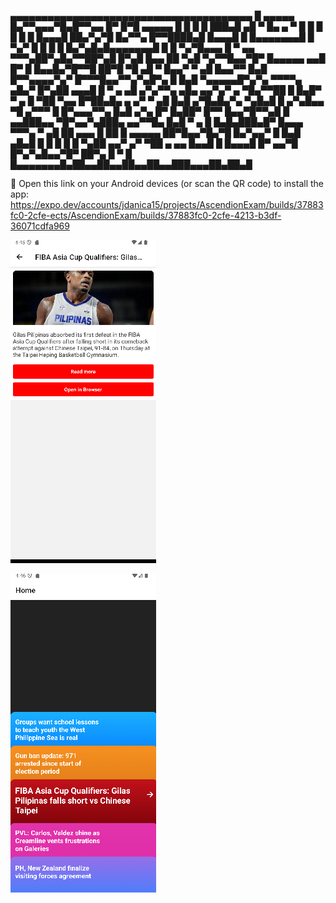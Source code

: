   ▄▄▄▄▄▄▄▄▄▄▄▄▄▄▄▄▄▄▄▄▄▄▄▄▄▄▄▄▄▄▄▄▄▄▄▄▄▄▄
  █ ▄▄▄▄▄ █▄▀▀▄▄▄▀█▄█▀▀▄▄ █▀  █▀█ ▄▄▄▄▄ █
  █ █   █ ███▄█  ▄█ ▀ █▄ ▄ ▀  █ █ █   █ █
  █ █▄▄▄█ ██▄▀▄▀█ █▄▀▀▄ █▀▀████▄█ █▄▄▄█ █
  █▄▄▄▄▄▄▄█ █ ▀▄▀ █ █ █ █ █▄▀▄█▄█▄▄▄▄▄▄▄█
  █  █  ▀▄▀█▄▄▄ █ ▀ ▄▄  ▀▀▀▄██▀▄█▄▀▀██▀▄█
  █▀▄█ █▄▄  ██ ▀▄█  ▀▄▀▀█▄▄▀█▀ █▄▄▄▄▄ ▄▄█
  █▀ █ █▄▄█▄▀█▀▀█  ██▀█ ▀█ ▄█ ▀ █▄▄▀ ▀ ▄█
  █▄▄▀▀ █▄█ █▀▀▄▄▄▄▀▄▀  █▀▀▀█▄▄▀▀▄▀▄█▀▄ █
  █▄█ ▀▄▄▄▄▄█▀▄▀▄   ▀▀▀▀▄ ▄█▄▀ █▀▄██ ▄▄▄█
  █ ▀ ▄  ▄█ ▄▀▄▀▀▄ ▄█▄ ▄▄▀▄▀  ▄ ▀█▄▀▀██ █
  █▄█▀ ▀ ▄ █   ▀██ ▀▄▄ █▀██▄█▄ ▄ ▄▀  ▀ ▄█
  █▄█ ▄▀█▄█▄▀▄ ▀▄█▄█  █ ▄▀▄█▄▄ ▀█  ▄▀▀▀ █
  █▀▄▄▄▀▀▄ █▄█ ▄▀▄ █▀ █▄██▀ █▀▀ █▄▄▀█▀▀▄█
  █ ▄▄███▄▄ ▀█▀▄▄▀▄███▄ ▄▄▀▀█▄ █▄█ ▀  ▄ █
  █▄█▄███▄█▀ █▄▄▄ ▀▀▀▄  ▀ ▄█ ██ ▄▄▄ █  ██
  █ ▄▄▄▄▄ ██▀█▄▄▀█▄▀█  █▄▀▄▄▀ █ █▄█  ▄█▄█
  █ █   █ █ █ ▀▄██ ▄▄▀ ▄▀ ▀██  ▄  ▄▄ █▄▄█
  █ █▄▄▄█ █▀ ▄▄▀█  █▀▄▀▄█▄▄▀█▀ ██▀▄ █ ▀ █
  █▄▄▄▄▄▄▄█▄██▄▄██▄▄██▄▄██▄▄███▄▄▄██▄██▄█


🤖 Open this link on your Android devices (or scan the QR code) to install the app:   
https://expo.dev/accounts/jdanica15/projects/AscendionExam/builds/37883fc0-2cfe-ects/AscendionExam/builds/37883fc0-2cfe-4213-b3df-36071cdfa969

![alt text](image.png)

![alt text](image-1.png)